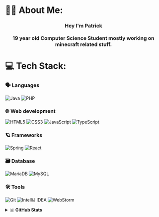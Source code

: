 
# 👨‍💻 About Me:
<h3 align = "center">Hey I'm Patrick<br><br>
19 year old Computer Science Student mostly working on minecraft related stuff.


# 💻 Tech Stack:
### 🗣 Languages
![Java](https://img.shields.io/badge/java-%23ED8B00.svg?style=for-the-badge&logo=openjdk&logoColor=white) ![PHP](https://img.shields.io/badge/php-%23777BB4.svg?style=for-the-badge&logo=php&logoColor=white)
### 🌐 Web development
![HTML5](https://img.shields.io/badge/html5-%23E34F26.svg?style=for-the-badge&logo=html5&logoColor=white) ![CSS3](https://img.shields.io/badge/css3-%231572B6.svg?style=for-the-badge&logo=css3&logoColor=white) ![JavaScript](https://img.shields.io/badge/javascript-%23323330.svg?style=for-the-badge&logo=javascript&logoColor=%23F7DF1E) ![TypeScript](https://img.shields.io/badge/typescript-%23007ACC.svg?style=for-the-badge&logo=typescript&logoColor=white) 
### 🪐 Frameworks
![Spring](https://img.shields.io/badge/spring-%236DB33F.svg?style=for-the-badge&logo=spring&logoColor=white) ![React](https://img.shields.io/badge/react-%2320232a.svg?style=for-the-badge&logo=react&logoColor=%2361DAFB) 

### 🗃️ Database
![MariaDB](https://img.shields.io/badge/MariaDB-003545?style=for-the-badge&logo=mariadb&logoColor=white) ![MySQL](https://img.shields.io/badge/mysql-4479A1.svg?style=for-the-badge&logo=mysql&logoColor=white)

### 🛠️ Tools
![Git](https://img.shields.io/badge/git-%23F05033.svg?style=for-the-badge&logo=git&logoColor=white)
![IntelliJ IDEA](https://img.shields.io/badge/IntelliJIDEA-000000.svg?style=for-the-badge&logo=intellij-idea&logoColor=white)
![WebStorm](https://img.shields.io/badge/WebStorm-000?style=for-the-badge&logo=webstorm&logoColor=white)
<br>
<details><summary>📊 <b>GitHub Stats</b></summary><br>
<img src = "https://github-readme-stats.vercel.app/api?username=pqtriick&theme=dark&hide_border=false&include_all_commits=true&count_private=true"></p>
<img src = "https://github-readme-stats.vercel.app/api/top-langs/?username=pqtriick&theme=dark&hide_border=false&include_all_commits=true&count_private=true&layout=compact"></p>
</details>
